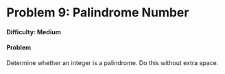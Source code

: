 # Problem 9: Palindrome Number

#### Difficulty: Medium

#### Problem

Determine whether an integer is a palindrome. Do this without extra space.
